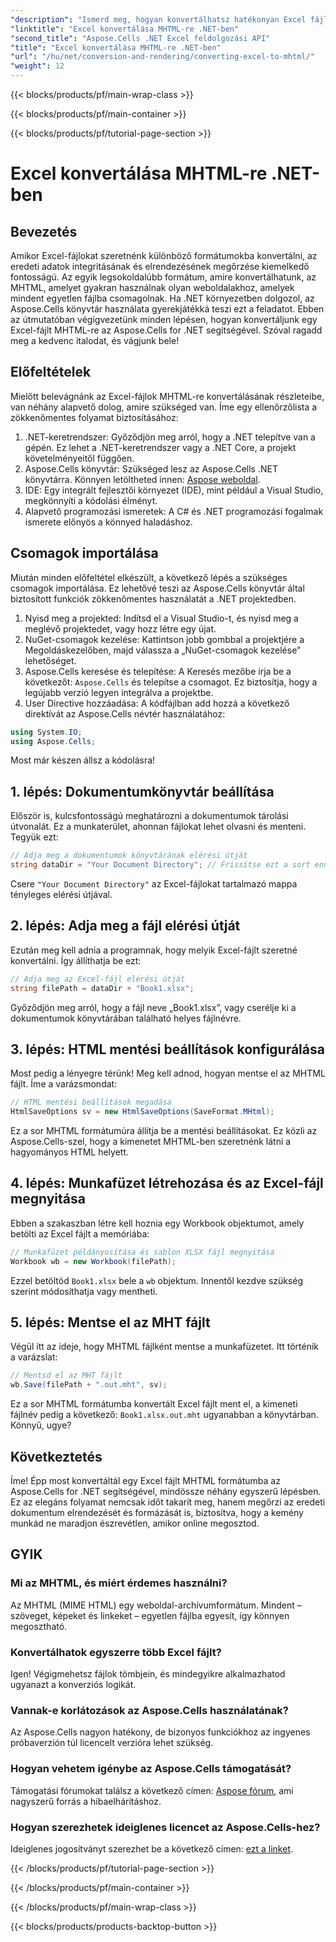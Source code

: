```yaml
---
"description": "Ismerd meg, hogyan konvertálhatsz hatékonyan Excel fájlokat MHTML formátumba .NET-ben az Aspose.Cells segítségével, amivel fellendítheted a jelentéskészítési és adatmegosztási képességeidet."
"linktitle": "Excel konvertálása MHTML-re .NET-ben"
"second_title": "Aspose.Cells .NET Excel feldolgozási API"
"title": "Excel konvertálása MHTML-re .NET-ben"
"url": "/hu/net/conversion-and-rendering/converting-excel-to-mhtml/"
"weight": 12
---
```


{{< blocks/products/pf/main-wrap-class >}}

{{< blocks/products/pf/main-container >}}

{{< blocks/products/pf/tutorial-page-section >}}

# Excel konvertálása MHTML-re .NET-ben

## Bevezetés

Amikor Excel-fájlokat szeretnénk különböző formátumokba konvertálni, az eredeti adatok integritásának és elrendezésének megőrzése kiemelkedő fontosságú. Az egyik legsokoldalúbb formátum, amire konvertálhatunk, az MHTML, amelyet gyakran használnak olyan weboldalakhoz, amelyek mindent egyetlen fájlba csomagolnak. Ha .NET környezetben dolgozol, az Aspose.Cells könyvtár használata gyerekjátékká teszi ezt a feladatot. Ebben az útmutatóban végigvezetünk minden lépésen, hogyan konvertáljunk egy Excel-fájlt MHTML-re az Aspose.Cells for .NET segítségével. Szóval ragadd meg a kedvenc italodat, és vágjunk bele!

## Előfeltételek

Mielőtt belevágnánk az Excel-fájlok MHTML-re konvertálásának részleteibe, van néhány alapvető dolog, amire szükséged van. Íme egy ellenőrzőlista a zökkenőmentes folyamat biztosításához:

1. .NET-keretrendszer: Győződjön meg arról, hogy a .NET telepítve van a gépén. Ez lehet a .NET-keretrendszer vagy a .NET Core, a projekt követelményeitől függően.
2. Aspose.Cells könyvtár: Szükséged lesz az Aspose.Cells .NET könyvtárra. Könnyen letöltheted innen: [Aspose weboldal](https://releases.aspose.com/cells/net/).
3. IDE: Egy integrált fejlesztői környezet (IDE), mint például a Visual Studio, megkönnyíti a kódolási élményt.
4. Alapvető programozási ismeretek: A C# és .NET programozási fogalmak ismerete előnyös a könnyed haladáshoz.

## Csomagok importálása

Miután minden előfeltétel elkészült, a következő lépés a szükséges csomagok importálása. Ez lehetővé teszi az Aspose.Cells könyvtár által biztosított funkciók zökkenőmentes használatát a .NET projektedben.

1. Nyisd meg a projekted: Indítsd el a Visual Studio-t, és nyisd meg a meglévő projektedet, vagy hozz létre egy újat.
2. NuGet-csomagok kezelése: Kattintson jobb gombbal a projektjére a Megoldáskezelőben, majd válassza a „NuGet-csomagok kezelése” lehetőséget.
3. Aspose.Cells keresése és telepítése: A Keresés mezőbe írja be a következőt: `Aspose.Cells` és telepítse a csomagot. Ez biztosítja, hogy a legújabb verzió legyen integrálva a projektbe.
4. User Directive hozzáadása: A kódfájlban add hozzá a következő direktívát az Aspose.Cells névtér használatához:

```csharp
using System.IO;
using Aspose.Cells;
```

Most már készen állsz a kódolásra!

## 1. lépés: Dokumentumkönyvtár beállítása

Először is, kulcsfontosságú meghatározni a dokumentumok tárolási útvonalát. Ez a munkaterület, ahonnan fájlokat lehet olvasni és menteni. Tegyük ezt:

```csharp
// Adja meg a dokumentumok könyvtárának elérési útját
string dataDir = "Your Document Directory"; // Frissítse ezt a sort ennek megfelelően
```

Csere `"Your Document Directory"` az Excel-fájlokat tartalmazó mappa tényleges elérési útjával.

## 2. lépés: Adja meg a fájl elérési útját

Ezután meg kell adnia a programnak, hogy melyik Excel-fájlt szeretné konvertálni. Így állíthatja be ezt:

```csharp
// Adja meg az Excel-fájl elérési útját
string filePath = dataDir + "Book1.xlsx";
```

Győződjön meg arról, hogy a fájl neve „Book1.xlsx”, vagy cserélje ki a dokumentumok könyvtárában található helyes fájlnévre.

## 3. lépés: HTML mentési beállítások konfigurálása

Most pedig a lényegre térünk! Meg kell adnod, hogyan mentse el az MHTML fájlt. Íme a varázsmondat:

```csharp
// HTML mentési beállítások megadása
HtmlSaveOptions sv = new HtmlSaveOptions(SaveFormat.MHtml);
```

Ez a sor MHTML formátumúra állítja be a mentési beállításokat. Ez közli az Aspose.Cells-szel, hogy a kimenetet MHTML-ben szeretnénk látni a hagyományos HTML helyett.

## 4. lépés: Munkafüzet létrehozása és az Excel-fájl megnyitása

Ebben a szakaszban létre kell hoznia egy Workbook objektumot, amely betölti az Excel fájlt a memóriába:

```csharp
// Munkafüzet példányosítása és sablon XLSX fájl megnyitása
Workbook wb = new Workbook(filePath);
```

Ezzel betöltöd `Book1.xlsx` bele a `wb` objektum. Innentől kezdve szükség szerint módosíthatja vagy mentheti.

## 5. lépés: Mentse el az MHT fájlt

Végül itt az ideje, hogy MHTML fájlként mentse a munkafüzetet. Itt történik a varázslat:

```csharp
// Mentsd el az MHT fájlt
wb.Save(filePath + ".out.mht", sv);
```

Ez a sor MHTML formátumba konvertált Excel fájlt ment el, a kimeneti fájlnév pedig a következő: `Book1.xlsx.out.mht` ugyanabban a könyvtárban. Könnyű, ugye?

## Következtetés

Íme! Épp most konvertáltál egy Excel fájlt MHTML formátumba az Aspose.Cells for .NET segítségével, mindössze néhány egyszerű lépésben. Ez az elegáns folyamat nemcsak időt takarít meg, hanem megőrzi az eredeti dokumentum elrendezését és formázását is, biztosítva, hogy a kemény munkád ne maradjon észrevétlen, amikor online megosztod.

## GYIK

### Mi az MHTML, és miért érdemes használni?
Az MHTML (MIME HTML) egy weboldal-archívumformátum. Mindent – szöveget, képeket és linkeket – egyetlen fájlba egyesít, így könnyen megosztható.

### Konvertálhatok egyszerre több Excel fájlt?
Igen! Végigmehetsz fájlok tömbjein, és mindegyikre alkalmazhatod ugyanazt a konverziós logikát.

### Vannak-e korlátozások az Aspose.Cells használatának?
Az Aspose.Cells nagyon hatékony, de bizonyos funkciókhoz az ingyenes próbaverzión túl licencelt verzióra lehet szükség.

### Hogyan vehetem igénybe az Aspose.Cells támogatását?
Támogatási fórumokat találsz a következő címen: [Aspose fórum](https://forum.aspose.com/c/cells/9), ami nagyszerű forrás a hibaelhárításhoz.

### Hogyan szerezhetek ideiglenes licencet az Aspose.Cells-hez?
Ideiglenes jogosítványt szerezhet be a következő címen: [ezt a linket](https://purchase.aspose.com/temporary-license/).

{{< /blocks/products/pf/tutorial-page-section >}}

{{< /blocks/products/pf/main-container >}}

{{< /blocks/products/pf/main-wrap-class >}}

{{< blocks/products/products-backtop-button >}}